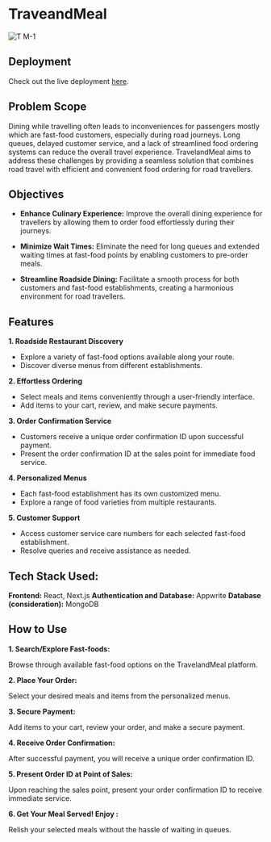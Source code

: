 
# TraveandMeal

![T M-1](https://github.com/KrownWealth/travelandmeal/assets/100444940/89a1f238-7a96-4a3e-b71c-ec17815cddba)

## Deployment
Check out the live deployment [here](https://main.dwzln7wpioog6.amplifyapp.com/).

## Problem Scope
Dining while travelling often leads to inconveniences for passengers mostly which are fast-food customers, especially during road journeys. Long queues, delayed customer service, and a lack of streamlined food ordering systems can reduce the overall travel experience. TravelandMeal aims to address these challenges by providing a seamless solution that combines road travel with efficient and convenient food ordering for road travellers.

## Objectives
* **Enhance Culinary Experience:** Improve the overall dining experience for travellers by allowing them to order food effortlessly during their journeys.

* **Minimize Wait Times:** Eliminate the need for long queues and extended waiting times at fast-food points by enabling customers to pre-order meals.

* **Streamline Roadside Dining:** Facilitate a smooth process for both customers and fast-food establishments, creating a harmonious environment for road travellers.

## Features

**1. Roadside Restaurant Discovery**

* Explore a variety of fast-food options available along your route.
* Discover diverse menus from different establishments.
  
**2. Effortless Ordering**

* Select meals and items conveniently through a user-friendly interface.
* Add items to your cart, review, and make secure payments.
  
**3. Order Confirmation Service**

* Customers receive a unique order confirmation ID upon successful payment.
* Present the order confirmation ID at the sales point for immediate food service.

**4. Personalized Menus**

* Each fast-food establishment has its own customized menu.
* Explore a range of food varieties from multiple restaurants.

**5. Customer Support**

* Access customer service care numbers for each selected fast-food establishment.
* Resolve queries and receive assistance as needed.

## Tech Stack Used:

**Frontend:** React, Next.js
**Authentication and Database:** Appwrite
**Database (consideration):** MongoDB

## How to Use

**1. Search/Explore Fast-foods:**

Browse through available fast-food options on the TravelandMeal platform.

**2. Place Your Order:**

Select your desired meals and items from the personalized menus.

**3. Secure Payment:**

Add items to your cart, review your order, and make a secure payment.

**4. Receive Order Confirmation:**

After successful payment, you will receive a unique order confirmation ID.

**5. Present Order ID at Point of Sales:**

Upon reaching the sales point, present your order confirmation ID to receive immediate service.

**6. Get Your Meal Served! Enjoy :**

Relish your selected meals without the hassle of waiting in queues.



